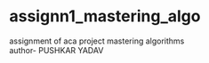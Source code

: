 # assignn1_mastering_algo
assignment of aca project mastering algorithms
<br>
author- PUSHKAR YADAV
